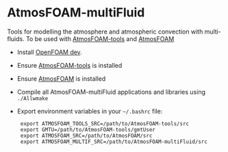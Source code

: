 # AtmosFOAM-multiFluid

Tools for modelling the atmosphere and atmospheric convection with multi-fluids. To be used with [AtmosFOAM-tools](https://github.com/AtmosFOAM/AtmosFOAM-tools/) and [AtmosFOAM](https://github.com/AtmosFOAM/AtmosFOAM/)


* Install [OpenFOAM dev](https://github.com/OpenFOAM/OpenFOAM-dev).
* Ensure [AtmosFOAM-tools](https://github.com/AtmosFOAM/AtmosFOAM-tools/) is installed
* Ensure [AtmosFOAM](https://github.com/AtmosFOAM/AtmosFOAM/) is installed
* Compile all AtmosFOAM-multiFluid applications and libraries using `./Allwmake`
* Export environment variables  in your `~/.bashrc` file:

       export ATMOSFOAM_TOOLS_SRC=/path/to/AtmosFOAM-tools/src
       export GMTU=/path/to/AtmosFOAM-tools/gmtUser
       export ATMOSFOAM_SRC=/path/to/AtmosFOAM/src
       export ATMOSFOAM_MULTIF_SRC=/path/to/AtmosFOAM-multiFluid/src

